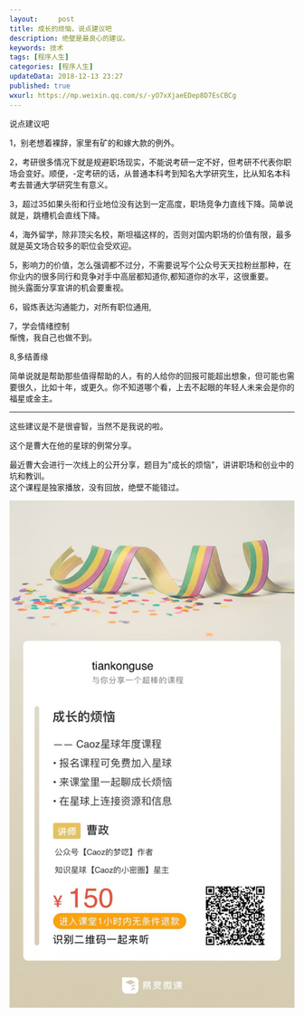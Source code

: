 ```yaml
---   
layout:     post  
title: 成长的烦恼，说点建议吧   
description: 绝壁是最良心的建议。 
keywords: 技术
tags: [程序人生]  
categories: [程序人生]  
updateData: 2018-12-13 23:27  
published: true   
wxurl: https://mp.weixin.qq.com/s/-yO7xXjaeEDep8D7EsCBCg  
---  
```


 

说点建议吧  


1，别老想着裸辞，家里有矿的和嫁大款的例外。  


2，考研很多情况下就是规避职场现实，不能说考研一定不好，但考研不代表你职场会变好。顺便，-定考研的话，从普通本科考到知名大学研究生，比从知名本科考去普通大学研究生有意义。  


3，超过35如果头衔和行业地位没有达到一定高度，职场竞争力直线下降。简单说就是，跳槽机会直线下降。  


4，海外留学，除非顶尖名校，斯坦福这样的，否则对国内职场的价值有限，最多就是英文场合较多的职位会受欢迎。  


5，影响力的价值，怎么强调都不过分，不需要说写个公众号天天拉粉丝那种，在你业内的很多同行和竞争对手中高层都知道你,都知道你的水平，这很重要。  
抛头露面分享宣讲的机会要重视。  


6，锻炼表达沟通能力，对所有职位通用,  


7，学会情绪控制  
惭愧，我自己也做不到。  


8,多结善缘  


简单说就是帮助那些值得帮助的人，有的人给你的回报可能超出想象，但可能也需要很久，比如十年，或更久。你不知道哪个看，上去不起眼的年轻人未来会是你的福星或金主。  


----

这些建议是不是很睿智，当然不是我说的啦。  


这个是曹大在他的星球的例常分享。  


最近曹大会进行一次线上的公开分享，题目为"成长的烦恼"，讲讲职场和创业中的坑和教训。  
这个课程是独家播放，没有回放，绝壁不能错过。  

![](/images/2018/12/20181213235921.jpg)




